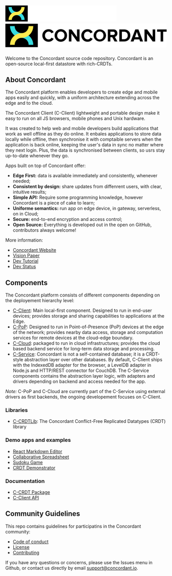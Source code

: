 # ![Concordant Logo](./concordant-logo-dark.svg#gh-dark-mode-only) ![Concordant Logo](./concordant-logo-light.svg#gh-light-mode-only)

Welcome to the Concordant source code repository. Concordant is an open-source local-first datastore with rich-CRDTs.

## About Concordant

The Concordant platform enables developers to create edge and mobile apps easily and quickly, with a uniform architecture extending across the edge and to the cloud.

The Concordant Client (C-Client) lightweight and portable design make it easy to run on all JS browsers, mobile phones and Unix hardware.

It was created to help web and mobile developers build applications that work as well offline as they do online. It enbales applications to store data locally while offline, then synchronise it with comptaible servers when the application is back online, keeping the user's data in sync no matter where they next login. Plus, the data is synchronised between clients, so usrs stay up-to-date whenever they go.

Apps built on top of Concordant offer:

- **Edge First:** data is available immediately and consistently, whenever needed;
- **Consistent by design:** share updates from diffenrent users, with clear, intuitive results;
- **Simple API:** Require some programming knowledge, however Concordant is a piece of cake to learn;
- **Uniforme semantics:** run app on edge device, in gateway, serverless, on in Cloud;
- **Secure:** end-to-end encryption and access control;
- **Open Source:** Everything is developed out in the open on GitHub, contributors always welcome!

More information:

- [Concordant Website](https://concordant.io)
- [Vision Paper](https://concordant.io/uploads/visionpaper-concordant_2020.pdf)
- [Dev Tutorial](https://concordant.io/tutorial)
- [Dev Status](./STATUS.md)

## Components

The Concordant platform consists of different components depending on the deployement hierarchy level:

- [C-Client](https://github.com/concordant/c-client): Main local-first component. Designed to run in end-user devices; provides storage and sharing capabilities to applications at the Edge.
- [C-PoP](https://github.com/concordant/c-service): Designed to run in Point-of-Presence (PoP) devices at the edge of the network; provides nearby data access, storage and computation services for remote devices at the cloud-edge boundary.
- [C-Cloud](https://github.com/concordant/c-service): packaged to run in cloud infrastructures; provides the cloud based backend service for long-term data storage and processing.
- [C-Service](https://github.com/concordant/c-service): Concordant is not a self-contained database; it is a CRDT-style abstraction layer over other databases. By default, C-Client ships with the IndexedDB adapter for the browser, a LevelDB adapter in Node.js and HTTP/REST connector for CouchDB. The C-Service components contains the abstraction layer logic, with adapters and drivers depending on backend and access needed for the app.

*Note:* C-PoP and C-Cloud are currently part of the C-Service using external drivers as first backends, the ongoing developement focuses on C-Client.

### Libraries

- [C-CRDTLib](https://github.com/concordant/c-crdtlib): The Concordant Conflict-Free Replicated Datatypes (CRDT) library

### Demo apps and examples

- [React Markdown Editor](https://github.com/concordant/c-markdown-editor)
- [Collaborative Spreadsheet](https://github.com/itoumlilt/CRDT-Spreasheet)
- [Sudoku Game](https://github.com/concordant/c-sudoku)
- [CRDT Demonstrator](https://github.com/concordant/c-sudoku)

### Documentation

- [C-CRDT Package](https://concordant.gitlabpages.inria.fr/software/c-crdtlib/c-crdtlib/)
- [C-Client API](https://concordant.gitlabpages.inria.fr/software/c-client/c-client/)

## Community Guidelines

This repo contains guidelines for participatins in the Concordant community:

- [Code of conduct](./CODE_OF_CONDUCT.md)
- [License](./LICENSE)
- [Contributing](./CONTRIBUTING.md)

If you have any questions or concerns, please use the Issues menu in Github, or contact us directly by email [support@concordant.io](mailto:support@concordant.io).
